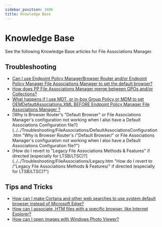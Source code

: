 ```yaml
---
sidebar_position: 3406
title: Knowledge Base
---
```


# Knowledge Base

See the following Knowledge Base articles for File Associations Manager.

## Troubleshooting

* [Can I use Endpoint Policy ManagerBrowser Router and/or Endpoint Policy Manager File Associations Manager to set the default browser?](../DefaultBrowser "Can I use Endpoint Policy Manager Browser Router and/or Endpoint Policy Manager File Associations Manager to set the default browser?")
* [How does PP File Associations Manager merge between GPOs and/or Collections?](../Collections/GPOs "How does PP File Associations Manager merge between GPOs and/or Collections?")
* [What happens if I use MDT, or in-box Group Policy or MDM to set OEMDefaultAssociations.XML BEFORE Endpoint Policy Manager File Associations Manager ?](../OEMDefaultAssociations "What happens if I use MDT, or in-box Group Policy or MDM to set OEMDefaultAssociations.XML BEFORE Endpoint Policy Manager File Associations Manager ?")
* [Why is Browser Router's "Default Browser" or File Associations Manager's configuration not working when I also have a Default Associations Configuration file?](../../Troubleshooting/FileAssociations/DefaultAssociationsConfiguration.htm "Why is Browser Router's /"Default Browser/" or File Associations Manager's configuration not working when I also have a Default Associations Configuration file?")
* [How do I revert to "Legacy File Associations Methods & Features" if directed (especially for LTSB/LTSC)?](../../Troubleshooting/FileAssociations/Legacy.htm "How do I revert to /"Legacy File Associations Methods & Features/" if directed (especially for LTSB/LTSC)?")

## Tips and Tricks

* [How can I make Cortana and other web searches to use system default browser instead of Microsoft Edge?](../../Troubleshooting/FileAssociations/Cortana "How can I make Cortana and other web searches to use system default browser instead of Microsoft Edge?")
* [How can I associate .HTM files with a specific browser, like Internet Explorer?](../../Troubleshooting/FileAssociations/SpecificBrowser "How can I associate .HTM files with a specific browser, like Internet Explorer?")
* [How can I open images with Windows Photo Viewer?](../../Troubleshooting/FileAssociations/WindowsPhotoViewer "How can I open images with Windows Photo Viewer?")